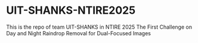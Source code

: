 # UIT-SHANKS-NTIRE2025
This is the repo of team UIT-SHANKS in NTIRE 2025 The First Challenge on Day and Night Raindrop Removal for Dual-Focused Images
